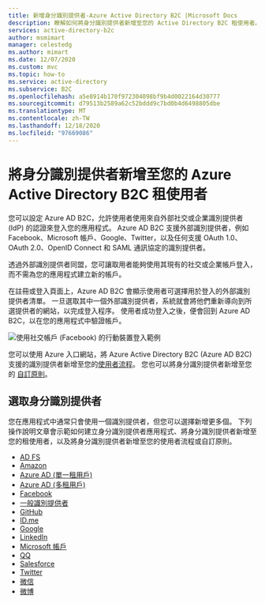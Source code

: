 ```yaml
---
title: 新增身分識別提供者-Azure Active Directory B2C |Microsoft Docs
description: 瞭解如何將身分識別提供者新增至您的 Active Directory B2C 租使用者。
services: active-directory-b2c
author: msmimart
manager: celestedg
ms.author: mimart
ms.date: 12/07/2020
ms.custom: mvc
ms.topic: how-to
ms.service: active-directory
ms.subservice: B2C
ms.openlocfilehash: a5e8914b170f972304098bf9b4d0022164d30777
ms.sourcegitcommit: d79513b2589a62c52bddd9c7bd0b4d6498805dbe
ms.translationtype: MT
ms.contentlocale: zh-TW
ms.lasthandoff: 12/18/2020
ms.locfileid: "97669086"
---
```

# <a name="add-an-identity-provider-to-your-azure-active-directory-b2c-tenant"></a>將身分識別提供者新增至您的 Azure Active Directory B2C 租使用者

您可以設定 Azure AD B2C，允許使用者使用來自外部社交或企業識別提供者 (IdP) 的認證來登入您的應用程式。 Azure AD B2C 支援外部識別提供者，例如 Facebook、Microsoft 帳戶、Google、Twitter，以及任何支援 OAuth 1.0、OAuth 2.0、OpenID Connect 和 SAML 通訊協定的識別提供者。

透過外部識別提供者同盟，您可讓取用者能夠使用其現有的社交或企業帳戶登入，而不需為您的應用程式建立新的帳戶。

在註冊或登入頁面上，Azure AD B2C 會顯示使用者可選擇用於登入的外部識別提供者清單。 一旦選取其中一個外部識別提供者，系統就會將他們重新導向到所選提供者的網站，以完成登入程序。 使用者成功登入之後，便會回到 Azure AD B2C，以在您的應用程式中驗證帳戶。

![使用社交帳戶 (Facebook) 的行動裝置登入範例](media/add-identity-provider/external-idp.png)

您可以使用 Azure 入口網站，將 Azure Active Directory B2C (Azure AD B2C) 支援的識別提供者新增至您的[使用者流程](user-flow-overview.md)。 您也可以將身分識別提供者新增至您的 [自訂原則](custom-policy-get-started.md)。

## <a name="select-an-identity-provider"></a>選取身分識別提供者

您在應用程式中通常只會使用一個識別提供者，但您可以選擇新增更多個。 下列操作說明文章會示範如何建立身分識別提供者應用程式、將身分識別提供者新增至您的租使用者，以及將身分識別提供者新增至您的使用者流程或自訂原則。

* [AD FS](identity-provider-adfs.md)
* [Amazon](identity-provider-amazon.md)
* [Azure AD (單一租用戶)](identity-provider-azure-ad-single-tenant.md)
* [Azure AD (多租用戶)](identity-provider-azure-ad-multi-tenant.md)
* [Facebook](identity-provider-facebook.md)
* [一般識別提供者](identity-provider-generic-openid-connect.md)
* [GitHub](identity-provider-github.md)
* [ID.me](identity-provider-id-me.md)
* [Google](identity-provider-google.md)
* [LinkedIn](identity-provider-linkedin.md)
* [Microsoft 帳戶](identity-provider-microsoft-account.md)
* [QQ](identity-provider-qq.md)
* [Salesforce](identity-provider-salesforce.md)
* [Twitter](identity-provider-twitter.md)
* [微信](identity-provider-wechat.md)
* [微博](identity-provider-weibo.md)
